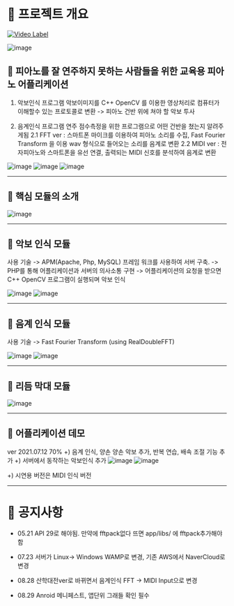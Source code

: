 # 🎹 프로젝트 개요

[![Video Label](https://www.youtube.com/watch?v=9lid6GXLNqc/0.jpg)](https://www.youtube.com/watch?v=9lid6GXLNqc)

![image](https://user-images.githubusercontent.com/66546156/132790186-edd89817-71c4-45ad-b0f6-7a68afd9eca9.png)

## 🎹 피아노를 잘 연주하지 못하는 사람들을 위한 교육용 피아노 어플리케이션 

1. 악보인식 프로그램
악보이미지를 C++ OpenCV 를 이용한 영상처리로 컴퓨터가 이해할수 있는 프로토콜로 변환 -> 피아노 건반 위에 쳐야 할 악보 투사

2. 음계인식 프로그램
연주 점수측정을 위한 프로그램으로 어떤 건반을 쳤는지 알려주게됨
2.1 FFT ver : 스마트폰 마이크를 이용하여 피아노 소리를 수집, Fast Fourier Transform 을 이용 wav 형식으로 들어오는 소리를 음계로 변환
2.2 MIDI ver : 전자피아노와 스마트폰을 유선 연결, 출력되는 MIDI 신호를 분석하여 음계로 변환 


![image](https://user-images.githubusercontent.com/66546156/125242346-85072600-e327-11eb-87c4-5b354c792f6f.png)
![image](https://user-images.githubusercontent.com/66546156/125242374-8e908e00-e327-11eb-9a53-6cf5a428ac8f.png)
![image](https://user-images.githubusercontent.com/66546156/125242391-94866f00-e327-11eb-80fb-e02b0e87f0f2.png)



------
## 🎹 핵심 모듈의 소개
![image](https://user-images.githubusercontent.com/66546156/125242460-aec04d00-e327-11eb-92dc-42b0b50db1c2.png)



-----
## 🎼 악보 인식 모듈
사용 기술 
-> APM(Apache, Php, MySQL) 프레임 워크를 사용하여 서버 구축. 
-> PHP를 통해 어플리케이션과 서버의 의사소통 구현
-> 어플리케이션의 요청을 받으면 C++ OpenCV 프로그램이 실행되며 악보 인식

![image](https://user-images.githubusercontent.com/66546156/125242731-08287c00-e328-11eb-95b7-39f2ad671e69.png)
![image](https://user-images.githubusercontent.com/66546156/125242684-fc3cba00-e327-11eb-80e3-f81a1904d5f5.png)

------
## 🎼 음계 인식 모듈
사용 기술
-> Fast Fourier Transform (using RealDoubleFFT)

![image](https://user-images.githubusercontent.com/66546156/125242886-3efe9200-e328-11eb-97e8-ff82aef920ef.png)
![image](https://user-images.githubusercontent.com/66546156/125242902-43c34600-e328-11eb-82e0-3258f5409d1e.png)



------
## 🎼 리듬 막대 모듈
![image](https://user-images.githubusercontent.com/66546156/125242920-4e7ddb00-e328-11eb-93eb-feec19d411bd.png)



------
## 🎼 어플리케이션 데모
ver 2021.07.12 70%
+) 음계 인식, 양손 양손 악보 추가, 반복 연습, 배속 조절 기능 추가
+) 서버에서 동작하는 악보인식 추가
![image](https://user-images.githubusercontent.com/66546156/125243417-0b703780-e329-11eb-9ce3-1ee7baf3358e.png)
![image](https://user-images.githubusercontent.com/66546156/125243604-470b0180-e329-11eb-87c0-2df0e5142b89.png)


+) 시연용 버전은 MIDI 인식 버전

------
# 🎼 공지사항
+ 05.21 API 29로 해야됨. 만약에 fftpack없다 뜨면 app/libs/ 에 fftpack추가해야함

+ 07.23 서버가 Linux-> Windows WAMP로 변경, 기존 AWS에서 NaverCloud로 변경 

+ 08.28 산학대전ver로 바뀌면서 음계인식 FFT -> MIDI Input으로 변경  

+ 08.29 Anroid 메니페스트, 앱단위 그래들 확인 필수




